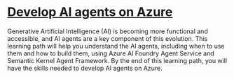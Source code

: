 # [Develop AI agents on Azure](https://learn.microsoft.com/en-us/training/paths/develop-ai-agents-on-azure/)

Generative Artificial Intelligence (AI) is becoming more functional and accessible, and AI agents are a key component of this evolution. This learning path will help you understand the AI agents, including when to use them and how to build them, using Azure AI Foundry Agent Service and Semantic Kernel Agent Framework. By the end of this learning path, you will have the skills needed to develop AI agents on Azure.
